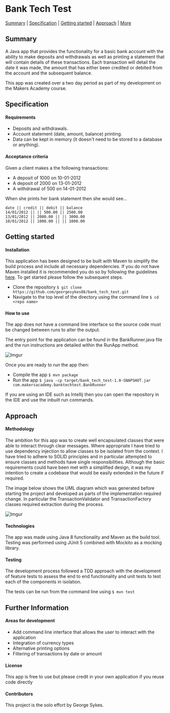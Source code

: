 Bank Tech Test
==============

[Summary](#summary) | [Specification](#specification) | [Getting started](#getting-started) | [Approach](#approach) | [More](#further-information)

## Summary

A Java app that provides the functionality for a basic bank account with the ability to
make deposits and withdrawals as well as printing a statement that will contain details of these transactions.
Each transaction will detail the date it was made, the amount that has either been credited or debited from the account
and the subsequent balance.

This app was created over a two day period as part of my development on the Makers Academy course.


## Specification

#### Requirements

* Deposits and withdrawals.
* Account statement (date, amount, balance) printing.
* Data can be kept in memory (it doesn't need to be stored to a database or anything).

#### Acceptance criteria

Given a client makes a the following transactions:
 * A deposit of 1000 on 10-01-2012
 * A deposit of 2000 on 13-01-2012
 * A withdrawal of 500 on 14-01-2012

When she prints her bank statement then she would see...

```$xslt
date || credit || debit || balance
14/01/2012 || || 500.00 || 2500.00
13/01/2012 || 2000.00 || || 3000.00
10/01/2012 || 1000.00 || || 1000.00
```

## Getting started

#### Installation

This application has been designed to be built with Maven to simplify the build process and
include all necessary dependencies. If you do not have Maven installed it is recommended you
do so by following the guidelines [here](http://maven.apache.org/). To get started please follow the
subsequent steps.

* Clone the repository ```$ git clone https://github.com/georgesykes86/bank_tech_test.git```
* Navigate to the top level of the directory using the command line  ```$ cd <repo name>```

#### How to use

The app does not have a command line interface so the source code must be changed between
runs to alter the output.

The entry point for the application can be found in the BankRunner.java file and the
run instructions are detailed within the RunApp method.

![Imgur](https://i.imgur.com/SDNXEnI.png?1)

Once you are ready to run the app then:
* Compile the app ```$ mvn package```
* Run the app ```$ java -cp target/bank_tech_test-1.0-SNAPSHOT.jar com.makersacademy.banktechtest.BankRunner```

If you are using an IDE such as Intellij then you can open the repository in the IDE and use the
inbuilt run commands.

## Approach

#### Methodology
The ambition for this app was to create well encapsulated classes that were able to interact through
clear messages. Where appropriate I have tried to use dependency injection to allow classes to be
isolated from the context. I have tried to adhere to SOLID principles and in particular attempted to
ensure classes and methods have single responsibilities. Although the basic requirements could have been
met with a simplified design, it was my intention to create a codebase that would be easily extended
in the future if required.

The image below shows the UML diagram which was generated before starting the project and developed as
parts of the implementation required change. In particular the TransactionValidator and TransactionFactory
classes required extraction during the process.

![Imgur](https://i.imgur.com/FNo8lxQ.png)

#### Technologies
The app was made using Java 8 functionality and Maven as the build tool. Testing was performed using
JUnit 5 combined with Mockito as a mocking library.

#### Testing
The development process followed a TDD approach with the development of feature tests to assess the
end to end functionality and unit tests to test each of the components in isolation.

The tests can be run from the command line using ```$ mvn test```

## Further Information

#### Areas for development
* Add command line interface that allows the user to interact with the application
* Integration of currency types
* Alternative printing options
* Filtering of transactions by date or amount

#### License
This app is free to use but please credit in your own application if you reuse code directly

#### Contributors
This project is the solo effort by George Sykes.
